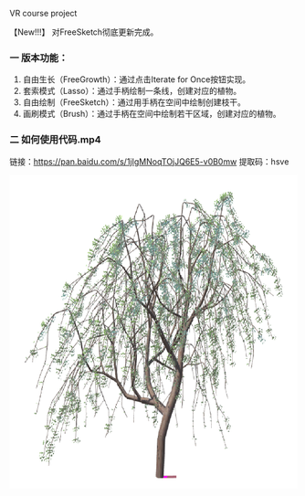 VR course project

【New!!!】 对FreeSketch彻底更新完成。

### 一 版本功能：
1. 自由生长（FreeGrowth）：通过点击Iterate for Once按钮实现。
2. 套索模式（Lasso）：通过手柄绘制一条线，创建对应的植物。
3. 自由绘制（FreeSketch）：通过用手柄在空间中绘制创建枝干。
4. 画刷模式（Brush）：通过手柄在空间中绘制若干区域，创建对应的植物。

### 二 如何使用代码.mp4
链接：https://pan.baidu.com/s/1jIgMNoqTOjJQ6E5-v0B0mw 
提取码：hsve 

<div align=center><img width="600" height="550" src="https://github.com/RyuZhihao123/VR_Tree_Modeling/blob/master/screenshot0.png"/></div>
